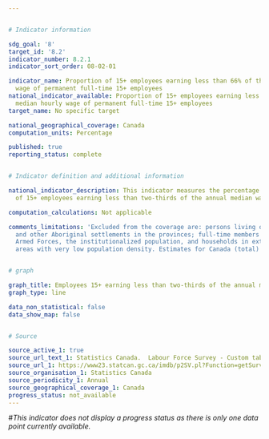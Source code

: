 ```yaml
---


# Indicator information

sdg_goal: '8'
target_id: '8.2'
indicator_number: 8.2.1
indicator_sort_order: 08-02-01

indicator_name: Proportion of 15+ employees earning less than 66% of the median hourly
  wage of permanent full-time 15+ employees
national_indicator_available: Proportion of 15+ employees earning less than 66% of the
  median hourly wage of permanent full-time 15+ employees
target_name: No specific target

national_geographical_coverage: Canada
computation_units: Percentage

published: true
reporting_status: complete


# Indicator definition and additional information

national_indicator_description: This indicator measures the percentage and number
  of 15+ employees earning less than two-thirds of the annual median wage of permanent full-time 15+ employees.

computation_calculations: Not applicable

comments_limitations: 'Excluded from the coverage are: persons living on reserves
  and other Aboriginal settlements in the provinces; full-time members of the Canadian
  Armed Forces, the institutionalized population, and households in extremely remote
  areas with very low population density. Estimates for Canada (total) are a sum of the provincial totals and exclude the territories. Estimates for proportions by sex and age groups exclude the territories.'


# graph

graph_title: Employees 15+ earning less than two-thirds of the annual median wage of permanent full-time 15+ employees
graph_type: line

data_non_statistical: false
data_show_map: false


# Source

source_active_1: true
source_url_text_1: Statistics Canada.  Labour Force Survey - Custom tabulation
source_url_1: https://www23.statcan.gc.ca/imdb/p2SV.pl?Function=getSurvey&SDDS=3701
source_organisation_1: Statistics Canada
source_periodicity_1: Annual
source_geographical_coverage_1: Canada
progress_status: not_available
---
```

#<i>This indicator does not display a progress status as there is only one data point currently available.</i>
